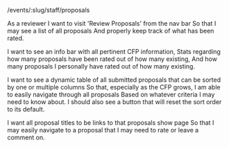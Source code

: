 /events/:slug/staff/proposals

As a reviewer
I want to visit 'Review Proposals' from the nav bar
So that I may see a list of all proposals
And properly keep track of what has been rated.

I want to see an info bar with all pertinent CFP information,
Stats regarding how many proposals have been rated out of how many existing,
And how many proposals I personally have rated out of how many existing.

I want to see a dynamic table of all submitted proposals that can be sorted by one or multiple columns
So that, especially as the CFP grows, I am able to easily navigate through all proposals
Based on whatever criteria I may need to know about.
I should also see a button that will reset the sort order to its default. 

I want all proposal titles to be links to that proposals show page
So that I may easily navigate to a proposal that I may need to rate or leave a comment on.
